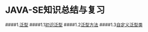 # JAVA-SE知识总结与复习

####1.[泛型](https://github.com/DaCang/JAVA-SE/tree/master/JAVA%20SE01)
####1.1[初识泛型](https://github.com/DaCang/JAVA-SE/blob/master/JAVA%20SE01/src/com/generic/Demo1.java)
####1.2[泛型方法](https://github.com/DaCang/JAVA-SE/blob/master/JAVA%20SE01/src/com/generic/GenericMethodTest.java)
####1.3[自定义泛型类](https://github.com/DaCang/JAVA-SE/blob/master/JAVA%20SE01/src/com/generic/Swap.java)
